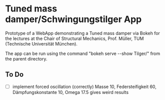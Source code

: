 # Tuned mass damper/Schwingungstilger App

Prototype of a WebApp demonstrating a Tuned mass damper via Bokeh for the lectures at the Chair of Structural Mechanics, Prof. Müller, TUM (Technische Universität München).

The app can be run using the command "bokeh serve --show Tilger/" from the parent directory.

## To Do
- [ ] implement forced oscillation (correctly)
      Masse 10, Federsteifigkeit 60, Dämpfungskonstante 10, Omega 17.5 gives weird results



